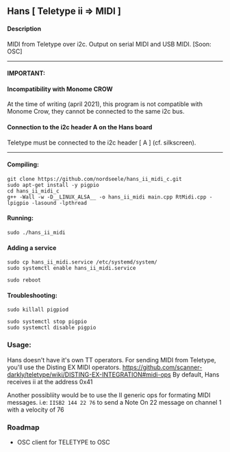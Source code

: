 ## Hans [ Teletype ii => MIDI ] 


#### Description 
MIDI from Teletype over i2c. Output on serial MIDI and USB MIDI. [Soon: OSC]
____


#### IMPORTANT: 

#### Incompatibility with Monome CROW
At the time of writing (april 2021), this program is not compatible with Monome Crow, they cannot be connected to the same i2c bus.

#### Connection to the i2c header A on the Hans board
Teletype must be connected to the i2c header [ A ] (cf. silkscreen).


-----

#### Compiling:
    git clone https://github.com/nordseele/hans_ii_midi_c.git
    sudo apt-get install -y pigpio
    cd hans_ii_midi_c
    g++ -Wall -w -D__LINUX_ALSA__ -o hans_ii_midi main.cpp RtMidi.cpp -lpigpio -lasound -lpthread


#### Running:

    sudo ./hans_ii_midi

#### Adding a service

    sudo cp hans_ii_midi.service /etc/systemd/system/
    sudo systemctl enable hans_ii_midi.service
    
    sudo reboot

#### Troubleshooting: 

    sudo killall pigpiod 

    sudo systemctl stop pigpio
    sudo systemctl disable pigpio
    
### Usage:
Hans doesn't have it's own TT operators. For sending MIDI from Teletype, you'll use the Disting EX MIDI operators.
https://github.com/scanner-darkly/teletype/wiki/DISTING-EX-INTEGRATION#midi-ops 
By default, Hans receives ii at the address 0x41 

Another possibliity would be to use the II generic ops for formating MIDI messages.
i.e: `IISB2 144 22 76` to send a Note On 22 message on channel 1 with a velocity of 76


### Roadmap

- OSC client for TELETYPE to OSC

